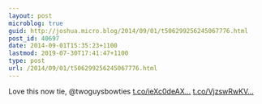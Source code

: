 ```yaml
---
layout: post
microblog: true
guid: http://joshua.micro.blog/2014/09/01/t506299256245067776.html
post_id: 40697
date: 2014-09-01T15:35:23+1100
lastmod: 2019-07-30T17:41:47+1100
type: post
url: /2014/09/01/t506299256245067776.html
---
```

Love this now tie, @twoguysbowties [t.co/ieXc0deAX...](http://t.co/ieXc0deAXH) [t.co/VjzswRwKV...](http://t.co/VjzswRwKV3)
